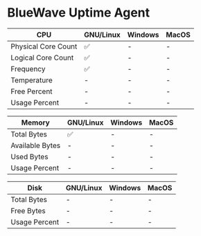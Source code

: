 # BlueWave Uptime Agent

| CPU                 | GNU/Linux | Windows | MacOS     |
| --------------------|-----------|---------|-----------|
| Physical Core Count | ✅        | -       | -         |
| Logical Core Count  | ✅        | -       | -         |
| Frequency           | ✅        | -       | -         |
| Temperature         | -         | -       | -         |
| Free Percent        | -         | -       | -         |
| Usage Percent       | -         | -       | -         |

| Memory          | GNU/Linux | Windows | MacOS     |
| ----------------|-----------|---------|-----------|
| Total Bytes     | ✅        | -       | -         |
| Available Bytes | -         | -       | -         |
| Used Bytes      | -         | -       | -         |
| Usage Percent   | -         | -       | -         |

| Disk          | GNU/Linux | Windows | MacOS     |
| --------------|-----------|---------|-----------|
| Total Bytes   | -         | -       | -         |
| Free Bytes    | -         | -       | -         |
| Usage Percent | -         | -       | -         |
